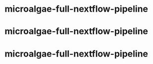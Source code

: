 # microalgae-full-nextflow-pipeline
# microalgae-full-nextflow-pipeline
# microalgae-full-nextflow-pipeline
